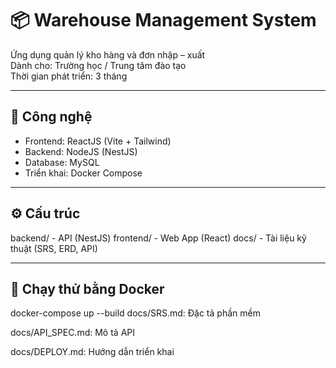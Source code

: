 # 📦 Warehouse Management System

Ứng dụng quản lý kho hàng và đơn nhập – xuất  
Dành cho: Trường học / Trung tâm đào tạo  
Thời gian phát triển: 3 tháng

---

## 🧰 Công nghệ
- Frontend: ReactJS (Vite + Tailwind)
- Backend: NodeJS (NestJS)
- Database: MySQL
- Triển khai: Docker Compose

---

## ⚙️ Cấu trúc
backend/ - API (NestJS)
frontend/ - Web App (React)
docs/ - Tài liệu kỹ thuật (SRS, ERD, API)

---

## 🐳 Chạy thử bằng Docker

docker-compose up --build
docs/SRS.md: Đặc tả phần mềm

docs/API_SPEC.md: Mô tả API

docs/DEPLOY.md: Hướng dẫn triển khai

